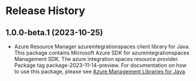 # Release History

## 1.0.0-beta.1 (2023-10-25)

- Azure Resource Manager azureintegrationspaces client library for Java. This package contains Microsoft Azure SDK for azureintegrationspaces Management SDK. The azure integration spaces resource provider. Package tag package-2023-11-14-preview. For documentation on how to use this package, please see [Azure Management Libraries for Java](https://aka.ms/azsdk/java/mgmt).
